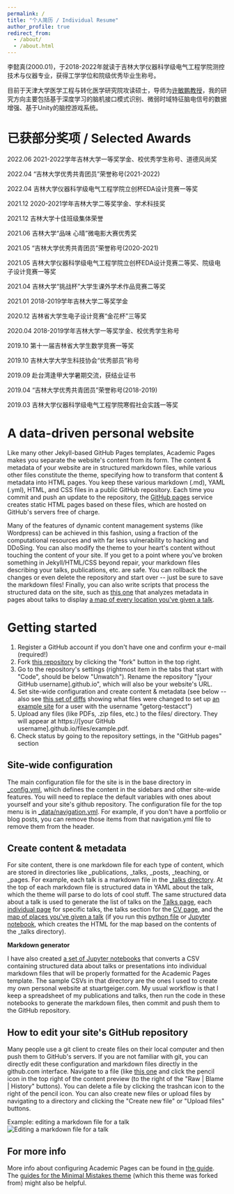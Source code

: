 ```yaml
---
permalink: /
title: "个人简历 / Individual Resume"
author_profile: true
redirect_from: 
  - /about/
  - /about.html
---
```


李懿真(2000.01)，于2018-2022年就读于吉林大学仪器科学级电气工程学院测控技术与仪器专业，获得工学学位和院级优秀毕业生称号。

目前于天津大学医学工程与转化医学研究院攻读硕士，导师为[许敏鹏教授](https://mctu.tju.edu.cn/info/1193/3489.htm)，我的研究方向主要包括基于深度学习的脑机接口模式识别、微弱时域特征脑电信号的数据增强、基于Unity的脑控游戏系统。

已获部分奖项 / Selected Awards
======
2022.06  2021-2022学年吉林大学一等奖学金、校优秀学生称号、道德风尚奖

2022.04  “吉林大学优秀共青团员”荣誉称号(2021-2022)

2022.04  吉林大学仪器科学级电气工程学院立创杯EDA设计竞赛一等奖

2021.12  2020-2021学年吉林大学二等奖学金、学术科技奖

2021.12  吉林大学十佳班级集体荣誉

2021.06  吉林大学“品味 心晴”微电影大赛优秀奖

2021.05  “吉林大学优秀共青团员”荣誉称号(2020-2021)

2021.05  吉林大学仪器科学级电气工程学院立创杯EDA设计竞赛二等奖、院级电子设计竞赛一等奖

2021.04  吉林大学“挑战杯”大学生课外学术作品竞赛二等奖

2021.01  2018-2019学年吉林大学二等奖学金

2020.12  吉林省大学生电子设计竞赛“金花杯”三等奖

2020.04  2018-2019学年吉林大学一等奖学金、校优秀学生称号

2019.10  第十一届吉林省大学生数学竞赛一等奖

2019.10  吉林大学大学生科技协会“优秀部员”称号

2019.09  赴台湾逢甲大学暑期交流，获结业证书

2019.04  “吉林大学优秀共青团员”荣誉称号(2018-2019)

2019.03  吉林大学仪器科学级电气工程学院寒假社会实践一等奖


A data-driven personal website
======
Like many other Jekyll-based GitHub Pages templates, Academic Pages makes you separate the website's content from its form. The content & metadata of your website are in structured markdown files, while various other files constitute the theme, specifying how to transform that content & metadata into HTML pages. You keep these various markdown (.md), YAML (.yml), HTML, and CSS files in a public GitHub repository. Each time you commit and push an update to the repository, the [GitHub pages](https://pages.github.com/) service creates static HTML pages based on these files, which are hosted on GitHub's servers free of charge.

Many of the features of dynamic content management systems (like Wordpress) can be achieved in this fashion, using a fraction of the computational resources and with far less vulnerability to hacking and DDoSing. You can also modify the theme to your heart's content without touching the content of your site. If you get to a point where you've broken something in Jekyll/HTML/CSS beyond repair, your markdown files describing your talks, publications, etc. are safe. You can rollback the changes or even delete the repository and start over -- just be sure to save the markdown files! Finally, you can also write scripts that process the structured data on the site, such as [this one](https://github.com/academicpages/academicpages.github.io/blob/master/talkmap.ipynb) that analyzes metadata in pages about talks to display [a map of every location you've given a talk](https://academicpages.github.io/talkmap.html).

Getting started
======
1. Register a GitHub account if you don't have one and confirm your e-mail (required!)
1. Fork [this repository](https://github.com/academicpages/academicpages.github.io) by clicking the "fork" button in the top right. 
1. Go to the repository's settings (rightmost item in the tabs that start with "Code", should be below "Unwatch"). Rename the repository "[your GitHub username].github.io", which will also be your website's URL.
1. Set site-wide configuration and create content & metadata (see below -- also see [this set of diffs](http://archive.is/3TPas) showing what files were changed to set up [an example site](https://getorg-testacct.github.io) for a user with the username "getorg-testacct")
1. Upload any files (like PDFs, .zip files, etc.) to the files/ directory. They will appear at https://[your GitHub username].github.io/files/example.pdf.  
1. Check status by going to the repository settings, in the "GitHub pages" section

Site-wide configuration
------
The main configuration file for the site is in the base directory in [_config.yml](https://github.com/academicpages/academicpages.github.io/blob/master/_config.yml), which defines the content in the sidebars and other site-wide features. You will need to replace the default variables with ones about yourself and your site's github repository. The configuration file for the top menu is in [_data/navigation.yml](https://github.com/academicpages/academicpages.github.io/blob/master/_data/navigation.yml). For example, if you don't have a portfolio or blog posts, you can remove those items from that navigation.yml file to remove them from the header. 

Create content & metadata
------
For site content, there is one markdown file for each type of content, which are stored in directories like _publications, _talks, _posts, _teaching, or _pages. For example, each talk is a markdown file in the [_talks directory](https://github.com/academicpages/academicpages.github.io/tree/master/_talks). At the top of each markdown file is structured data in YAML about the talk, which the theme will parse to do lots of cool stuff. The same structured data about a talk is used to generate the list of talks on the [Talks page](https://academicpages.github.io/talks), each [individual page](https://academicpages.github.io/talks/2012-03-01-talk-1) for specific talks, the talks section for the [CV page](https://academicpages.github.io/cv), and the [map of places you've given a talk](https://academicpages.github.io/talkmap.html) (if you run this [python file](https://github.com/academicpages/academicpages.github.io/blob/master/talkmap.py) or [Jupyter notebook](https://github.com/academicpages/academicpages.github.io/blob/master/talkmap.ipynb), which creates the HTML for the map based on the contents of the _talks directory).

**Markdown generator**

I have also created [a set of Jupyter notebooks](https://github.com/academicpages/academicpages.github.io/tree/master/markdown_generator
) that converts a CSV containing structured data about talks or presentations into individual markdown files that will be properly formatted for the Academic Pages template. The sample CSVs in that directory are the ones I used to create my own personal website at stuartgeiger.com. My usual workflow is that I keep a spreadsheet of my publications and talks, then run the code in these notebooks to generate the markdown files, then commit and push them to the GitHub repository.

How to edit your site's GitHub repository
------
Many people use a git client to create files on their local computer and then push them to GitHub's servers. If you are not familiar with git, you can directly edit these configuration and markdown files directly in the github.com interface. Navigate to a file (like [this one](https://github.com/academicpages/academicpages.github.io/blob/master/_talks/2012-03-01-talk-1.md) and click the pencil icon in the top right of the content preview (to the right of the "Raw | Blame | History" buttons). You can delete a file by clicking the trashcan icon to the right of the pencil icon. You can also create new files or upload files by navigating to a directory and clicking the "Create new file" or "Upload files" buttons. 

Example: editing a markdown file for a talk
![Editing a markdown file for a talk](/images/editing-talk.png)

For more info
------
More info about configuring Academic Pages can be found in [the guide](https://academicpages.github.io/markdown/). The [guides for the Minimal Mistakes theme](https://mmistakes.github.io/minimal-mistakes/docs/configuration/) (which this theme was forked from) might also be helpful.
